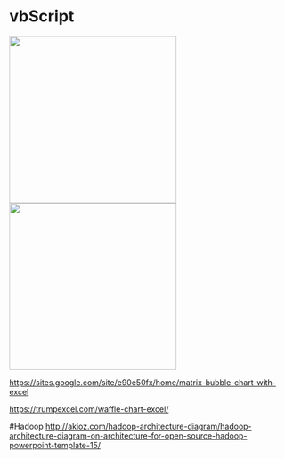 # vbScript
<div style="text-align: left">
<img src=https://user-images.githubusercontent.com/18652022/66270475-7de5e680-e82a-11e9-84b6-3a9c8eeb9aa5.gif" width="300" />
</div>

<div style="text-align: left">
<img src=https://user-images.githubusercontent.com/18652022/66247301-8686d180-e6f1-11e9-84b6-c68f9d3d6e1b.png" width="300" />
</div>



https://sites.google.com/site/e90e50fx/home/matrix-bubble-chart-with-excel

https://trumpexcel.com/waffle-chart-excel/

#Hadoop
http://akioz.com/hadoop-architecture-diagram/hadoop-architecture-diagram-on-architecture-for-open-source-hadoop-powerpoint-template-15/


